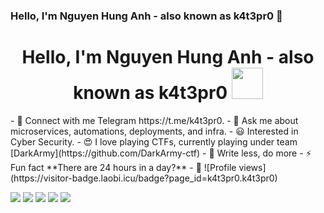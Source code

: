### Hello, I'm Nguyen Hung Anh - also known as k4t3pr0 👋 
<h1 align="center">Hello, I'm Nguyen Hung Anh - also known as k4t3pr0 <img src="https://media.giphy.com/media/mGcNjsfWAjY5AEZNw6/giphy.gif" width="50"></h2></h1>
- 📝 Connect with me Telegram  https://t.me/k4t3pr0.
- 💬 Ask me about microservices, automations, deployments, and infra.
- 😃 Interested in Cyber Security.
- 😍 I love playing CTFs, currently playing under team [DarkArmy](https://github.com/DarkArmy-ctf)
- 🦥 Write less, do more
- ⚡ Fun fact **There are 24 hours in a day?**
- 👀 ![Profile views](https://visitor-badge.laobi.icu/badge?page_id=k4t3pr0.k4t3pr0)

![](http://github-profile-summary-cards.vercel.app/api/cards/profile-details?username=k4t3pr0&theme=dark)
![](http://github-profile-summary-cards.vercel.app/api/cards/repos-per-language?username=k4t3pr0&theme=dark)
![](http://github-profile-summary-cards.vercel.app/api/cards/most-commit-language?username=k4t3pr0&theme=dark)
![](http://github-profile-summary-cards.vercel.app/api/cards/stats?username=k4t3pr0&theme=dark)
![](http://github-profile-summary-cards.vercel.app/api/cards/productive-time?username=k4t3pr0&theme=dark&utcOffset=8)

